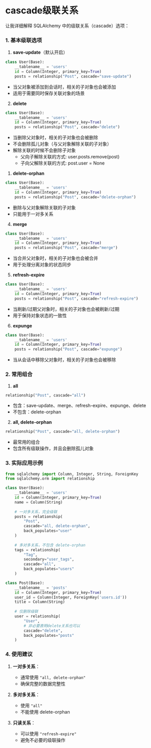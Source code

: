 # cascade级联关系

让我详细解释 SQLAlchemy 中的级联关系（cascade）选项：

### 1. 基本级联选项

1. **save-update**（默认开启）

```python
class User(Base):
    __tablename__ = 'users'
    id = Column(Integer, primary_key=True)
    posts = relationship("Post", cascade="save-update")
```

- 当父对象被添加到会话时，相关的子对象也会被添加
- 适用于需要同时保存关联对象的场景

2. **delete**

```python
class User(Base):
    __tablename__ = 'users'
    id = Column(Integer, primary_key=True)
    posts = relationship("Post", cascade="delete")
```

- 当删除父对象时，相关的子对象也会被删除
- 不会删除孤儿对象（与父对象解除关联的子对象）
- 解除关联的时候不会删除子对象
  - 父向子解除关联的方式: user.posts.remove(post)
  - 子向父解除关联的方式: post.user = None

1. **delete-orphan**

```python
class User(Base):
    __tablename__ = 'users'
    id = Column(Integer, primary_key=True)
    posts = relationship("Post", cascade="delete-orphan")
```

- 删除与父对象解除关联的子对象
- 只能用于一对多关系

4. **merge**

```python
class User(Base):
    __tablename__ = 'users'
    id = Column(Integer, primary_key=True)
    posts = relationship("Post", cascade="merge")
```

- 当合并父对象时，相关的子对象也会被合并
- 用于处理分离对象的状态同步

5. **refresh-expire**

```python
class User(Base):
    __tablename__ = 'users'
    id = Column(Integer, primary_key=True)
    posts = relationship("Post", cascade="refresh-expire")
```

- 当刷新/过期父对象时，相关的子对象也会被刷新/过期
- 用于保持对象状态的一致性

6. **expunge**

```python
class User(Base):
    __tablename__ = 'users'
    id = Column(Integer, primary_key=True)
    posts = relationship("Post", cascade="expunge")
```

- 当从会话中移除父对象时，相关的子对象也会被移除

### 2. 常用组合

1. **all**

```python
relationship("Post", cascade="all")
```

- 包含：save-update、merge、refresh-expire、expunge、delete
- 不包含：delete-orphan

2. **all, delete-orphan**

```python
relationship("Post", cascade="all, delete-orphan")
```

- 最常用的组合
- 包含所有级联操作，并且会删除孤儿对象

### 3. 实际应用示例

```python
from sqlalchemy import Column, Integer, String, ForeignKey
from sqlalchemy.orm import relationship

class User(Base):
    __tablename__ = 'users'
    id = Column(Integer, primary_key=True)
    name = Column(String)
    
    # 一对多关系，完全级联
    posts = relationship(
        "Post",
        cascade="all, delete-orphan",
        back_populates="user"
    )
    
    # 多对多关系，不包含 delete-orphan
    tags = relationship(
        "Tag",
        secondary="user_tags",
        cascade="all",
        back_populates="users"
    )

class Post(Base):
    __tablename__ = 'posts'
    id = Column(Integer, primary_key=True)
    user_id = Column(Integer, ForeignKey('users.id'))
    title = Column(String)
    
    # 仅删除级联
    user = relationship(
        "User",
        # 非必要表明delete关系也可以
        cascade="delete",
        back_populates="posts"
    )
```

### 4. 使用建议

1. **一对多关系**：
   - 通常使用 `"all, delete-orphan"`
   - 确保完整的数据完整性

2. **多对多关系**：
   - 使用 `"all"`
   - 不能使用 delete-orphan

3. **只读关系**：
   - 可以使用 `"refresh-expire"`
   - 避免不必要的级联操作
